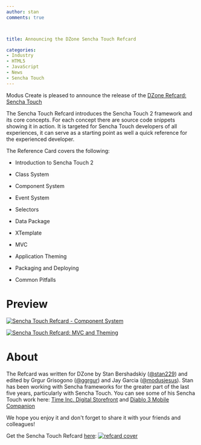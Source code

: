 ```yaml
---
author: stan
comments: true



title: Announcing the DZone Sencha Touch Refcard

categories:
- Industry
- HTML5
- JavaScript
- News
- Sencha Touch
---
```


Modus Create is pleased to announce the release of the [DZone Refcard: Sencha Touch](http://refcardz.dzone.com/refcardz/sencha-touch)





The Sencha Touch Refcard introduces the Sencha Touch 2 framework and its core concepts. For each concept there are source code snippets showing it in action. It is targeted for Sencha Touch developers of all experiences, it can serve as a starting point as well a quick reference for the experienced developer.





The Reference Card covers the following:







  * Introduction to Sencha Touch 2


  * Class System 


  * Component System 


  * Event System 


  * Selectors 


  * Data Package


  * XTemplate 


  * MVC 


  * Application Theming 


  * Packaging and Deploying 


  * Common Pitfalls





# Preview





[![Sencha Touch Refcard - Component System](http://moduscreate.com/wp-content/uploads/2013/04/rc179-010d-Sencha-Touch-1-3.jpg)](http://moduscreate.com/wp-content/uploads/2013/04/rc179-010d-Sencha-Touch-1-3.jpg)





[![Sencha Touch Refcard: MVC and Theming](http://moduscreate.com/wp-content/uploads/2013/04/rc179-010d-Sencha-Touch-1-6.jpg)](http://moduscreate.com/wp-content/uploads/2013/04/rc179-010d-Sencha-Touch-1-6.jpg)





# About





The Refcard was written for DZone by Stan Bershadskiy ([@stan229](http://www.twitter.com/stan229)) and edited by Grgur Grisogono ([@ggrgur](http://www.twitter.com/ggrgur)) and Jay Garcia ([@modusjesus](http://www.twitter.com/modusjesus)). Stan has been working with Sencha frameworks for the greater part of the last five years, particularly with Sencha Touch. You can see some of his Sencha Touch work here: [Time Inc. Digital Storefront](http://moduscreate.com/work/sports-illustrated/) and [Diablo 3 Mobile Companion](http://moduscreate.com/work/diablo-3-mobile-companion-ios/)





We hope you enjoy it and don't forget to share it with your friends and colleagues!





Get the Sencha Touch Refcard [here](http://refcardz.dzone.com/refcardz/sencha-touch): [![refcard cover](http://moduscreate.com/wp-content/uploads/2013/04/refcard-cover.png)](http://refcardz.dzone.com/refcardz/sencha-touch)



